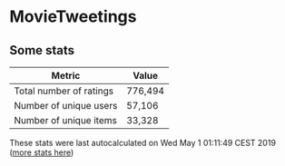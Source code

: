 # MovieTweetings
## Some stats

Metric | Value
--- | ---
Total number of ratings                 | 776,494
Number of unique users                  | 57,106
Number of unique items                  | 33,328
These stats were last autocalculated on Wed May 1 01:11:49 CEST 2019  ([more stats here](./stats.md))

